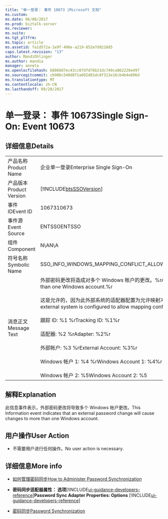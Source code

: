 ```yaml
---
title: "单一登录： 事件 10673 |Microsoft 文档"
ms.custom: 
ms.date: 06/08/2017
ms.prod: biztalk-server
ms.reviewer: 
ms.suite: 
ms.tgt_pltfrm: 
ms.topic: article
ms.assetid: fa1d572a-1e9f-496e-a219-852e7d9228d5
caps.latest.revision: "13"
author: MandiOhlinger
ms.author: mandia
manager: anneta
ms.openlocfilehash: b8068d7ec43cc07dfd76b21dc749ca062226e49f
ms.sourcegitcommit: cb908c540d8f1a692d01dc8f313e16cb4b4e696d
ms.translationtype: MT
ms.contentlocale: zh-CN
ms.lasthandoff: 09/20/2017
---
```

# <a name="single-sign-on-event-10673"></a><span data-ttu-id="bd6cd-102">单一登录： 事件 10673</span><span class="sxs-lookup"><span data-stu-id="bd6cd-102">Single Sign-On: Event 10673</span></span>
## <a name="details"></a><span data-ttu-id="bd6cd-103">详细信息</span><span class="sxs-lookup"><span data-stu-id="bd6cd-103">Details</span></span>  
  
|||  
|-|-|  
|<span data-ttu-id="bd6cd-104">产品名称</span><span class="sxs-lookup"><span data-stu-id="bd6cd-104">Product Name</span></span>|<span data-ttu-id="bd6cd-105">企业单一登录</span><span class="sxs-lookup"><span data-stu-id="bd6cd-105">Enterprise Single Sign-On</span></span>|  
|<span data-ttu-id="bd6cd-106">产品版本</span><span class="sxs-lookup"><span data-stu-id="bd6cd-106">Product Version</span></span>|[!INCLUDE[btsSSOVersion](../includes/btsssoversion-md.md)]|  
|<span data-ttu-id="bd6cd-107">事件 ID</span><span class="sxs-lookup"><span data-stu-id="bd6cd-107">Event ID</span></span>|<span data-ttu-id="bd6cd-108">10673</span><span class="sxs-lookup"><span data-stu-id="bd6cd-108">10673</span></span>|  
|<span data-ttu-id="bd6cd-109">事件源</span><span class="sxs-lookup"><span data-stu-id="bd6cd-109">Event Source</span></span>|<span data-ttu-id="bd6cd-110">ENTSSO</span><span class="sxs-lookup"><span data-stu-id="bd6cd-110">ENTSSO</span></span>|  
|<span data-ttu-id="bd6cd-111">组件</span><span class="sxs-lookup"><span data-stu-id="bd6cd-111">Component</span></span>|<span data-ttu-id="bd6cd-112">N\A</span><span class="sxs-lookup"><span data-stu-id="bd6cd-112">N\A</span></span>|  
|<span data-ttu-id="bd6cd-113">符号名称</span><span class="sxs-lookup"><span data-stu-id="bd6cd-113">Symbolic Name</span></span>|<span data-ttu-id="bd6cd-114">SSO_INFO_WINDOWS_MAPPING_CONFLICT_ALLOWED</span><span class="sxs-lookup"><span data-stu-id="bd6cd-114">SSO_INFO_WINDOWS_MAPPING_CONFLICT_ALLOWED</span></span>|  
|<span data-ttu-id="bd6cd-115">消息正文</span><span class="sxs-lookup"><span data-stu-id="bd6cd-115">Message Text</span></span>|<span data-ttu-id="bd6cd-116">外部密码更改将造成对多个 Windows 帐户的更改。%r</span><span class="sxs-lookup"><span data-stu-id="bd6cd-116">An external password change will cause changes to more than one Windows account.%r</span></span><br /><br /> <span data-ttu-id="bd6cd-117">这是允许的，因为此外部系统的适配器配置为允许映射冲突。%r</span><span class="sxs-lookup"><span data-stu-id="bd6cd-117">This is allowed because the adapter for this external system is configured to allow mapping conflicts.%r</span></span><br /><br /> <span data-ttu-id="bd6cd-118">跟踪 ID: %1 %r</span><span class="sxs-lookup"><span data-stu-id="bd6cd-118">Tracking ID: %1%r</span></span><br /><br /> <span data-ttu-id="bd6cd-119">适配器: %2 %r</span><span class="sxs-lookup"><span data-stu-id="bd6cd-119">Adapter: %2%r</span></span><br /><br /> <span data-ttu-id="bd6cd-120">外部帐户: %3 %r</span><span class="sxs-lookup"><span data-stu-id="bd6cd-120">External Account: %3%r</span></span><br /><br /> <span data-ttu-id="bd6cd-121">Windows 帐户 1: %4 %r</span><span class="sxs-lookup"><span data-stu-id="bd6cd-121">Windows Account 1: %4%r</span></span><br /><br /> <span data-ttu-id="bd6cd-122">Windows 帐户 2: %5</span><span class="sxs-lookup"><span data-stu-id="bd6cd-122">Windows Account 2: %5</span></span>|  
  
## <a name="explanation"></a><span data-ttu-id="bd6cd-123">解释</span><span class="sxs-lookup"><span data-stu-id="bd6cd-123">Explanation</span></span>  
 <span data-ttu-id="bd6cd-124">此信息事件表示，外部密码更改将导致多个 Windows 帐户更改。</span><span class="sxs-lookup"><span data-stu-id="bd6cd-124">This Information event indicates that an external password change will cause changes to more than one Windows account.</span></span>  
  
## <a name="user-action"></a><span data-ttu-id="bd6cd-125">用户操作</span><span class="sxs-lookup"><span data-stu-id="bd6cd-125">User Action</span></span>  
  
-   <span data-ttu-id="bd6cd-126">不需要用户进行任何操作。</span><span class="sxs-lookup"><span data-stu-id="bd6cd-126">No user action is necessary.</span></span>  
  
## <a name="more-info"></a><span data-ttu-id="bd6cd-127">详细信息</span><span class="sxs-lookup"><span data-stu-id="bd6cd-127">More info</span></span>
  
-   [<span data-ttu-id="bd6cd-128">如何管理密码同步</span><span class="sxs-lookup"><span data-stu-id="bd6cd-128">How to Administer Password Synchronization</span></span>](../core/how-to-administer-password-synchronization.md)  
  
-   <span data-ttu-id="bd6cd-129">**密码同步适配器属性： 选项**[!INCLUDE[ui-guidance-developers-reference](../includes/ui-guidance-developers-reference.md)]</span><span class="sxs-lookup"><span data-stu-id="bd6cd-129">**Password Sync Adapter Properties: Options** [!INCLUDE[ui-guidance-developers-reference](../includes/ui-guidance-developers-reference.md)]</span></span>
  
-   [<span data-ttu-id="bd6cd-130">密码同步</span><span class="sxs-lookup"><span data-stu-id="bd6cd-130">Password Synchronization</span></span>](../core/password-synchronization2.md)